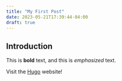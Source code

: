 ```yaml
---
title: "My First Post"
date: 2023-05-21T17:39:44-04:00
draft: true
---
```


## Introduction

This is **bold** text, and this is *emphasized* text.

Visit the [Hugo](https://gohugo.io) website!
